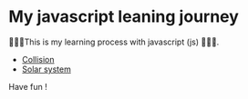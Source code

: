# My javascript leaning journey

🧨🧨🧨This is my learning process with javascript (js) 🧨🧨🧨.

- [Collision](intro/index.html)
- [Solar system](solarSystem/index.html)

Have fun !
